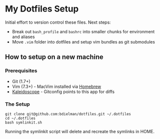 # My Dotfiles Setup

Initial effort to version control these files. Next steps:

* Break out `bash_profile` and `bashrc` into smaller chunks for environment and aliases
* Move `.vim` folder into dotfiles and setup vim bundles as git submodules

## How to setup on a new machine

### Prerequisites

* Git (1.7+)
* Vim (7.3+) - MacVim installed via [Homebrew](http://mxcl.github.com/homebrew/)
* [Kaleidoscope](http://www.kaleidoscopeapp.com/) - Gitconfig points to this app for diffs

### The Setup

```
git clone git@github.com:bdielman/dotfiles.git ~/.dotfiles
cd ~/.dotfiles
bash symlinkit.sh
```

Running the symlinkit script will delete and recreate the symlinks in HOME.
